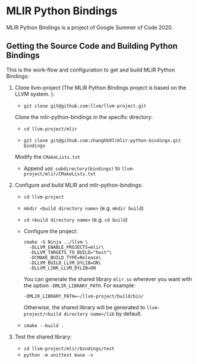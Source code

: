 # MLIR Python Bindings
MLIR Python Bindings is a project of Google Summer of Code 2020.

## Getting the Source Code and Building Python Bindings

This is the work-flow and configuration to get and build MLIR Python Bindings:

1. Clone llvm-project (The MLIR Python Bindings project is based on the LLVM system. ):
   - `git clone git@github.com:llvm/llvm-project.git`

   Clone the mlir-python-bindings in the specific directory:

   - `cd llvm-project/mlir`

   - `git clone git@github.com:zhanghb97/mlir-python-bindings.git bindings`

   Modify the `CMakeLists.txt`
   
   - Append `add_subdirectory(bindings)` to `llvm-project/mlir/CMakeLists.txt`
   
2. Configure and build MLIR and mlir-python-bindings:

   - `cd llvm-project`

   - `mkdir <build directory name>`  (e.g. `mkdir build`)

   - `cd <build directory name>`  (e.g. `cd build`)

   - Configure the project:

     ```text
     cmake -G Ninja ../llvm \
       -DLLVM_ENABLE_PROJECTS=mlir\
       -DLLVM_TARGETS_TO_BUILD="host"\
       -DCMAKE_BUILD_TYPE=Release\
       -DLLVM_BUILD_LLVM_DYLIB=ON\
       -DLLVM_LINK_LLVM_DYLIB=ON
     ```

     You can generate the shared library `mlir.so` wherever you want with the option `-DMLIR_LIBRARY_PATH`. For example:

     ```
     -DMLIR_LIBRARY_PATH=~/llvm-project/build/bin/
     ```

     Otherwise, the shared library will be generated to `llvm-project/<build directory name>/lib` by default.

   - `cmake --build .`

3. Test the shared library:

   - `cd llvm-project/mlir/bindings/test`
   - `python -m unittest base -v`

